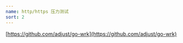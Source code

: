 ```yaml
---
name: http/https 压力测试
sort: 2
---
```


[https://github.com/adjust/go-wrk](https://github.com/adjust/go-wrk)